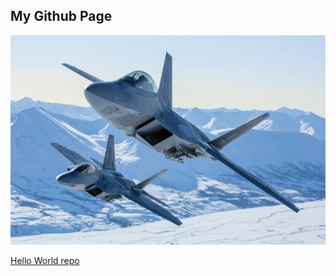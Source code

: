## My Github Page

![f-22 Raptors](images/img1.jpg)

[Hello World repo](https://github.com/ethanm21/hello-world)